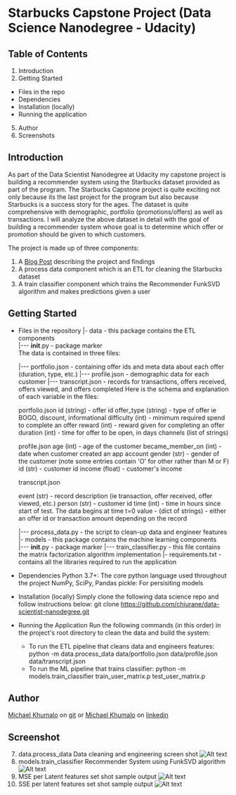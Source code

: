# Starbucks Capstone Project (Data Science Nanodegree - Udacity)

## Table of Contents
1. Introduction
2. Getting Started
  - Files in the repo
  - Dependencies
  - Installation (locally)
  - Running the application
5. Author
6. Screenshots
## Introduction
As part of the Data Scientist Nanodegree at Udacity my capstone project is building a recommender system using the Starbucks dataset provided as part of the program. The Starbucks Capstone project is quite exciting not only because its the last project for the program but also because Starbucks is a success story for the ages. The dataset is quite comprehensive with demographic, portfolio (promotions/offers) as well as transactions.
I will analyze the above dataset in detail with the goal of building a recommender system whose goal is to determine which offer or promotion should be given to which customers.

The project is made up of three components:
  1. A [Blog Post](https://medium.com/@chiurane/recommender-system-for-starbucks-7b9f40968e77) describing the project and findings
  2. A process data component which is an ETL for cleaning the Starbucks dataset
  3. A train classifier component which trains the Recommender FunkSVD algorithm and makes predictions given a user
## Getting Started
  - Files in the repository
    |- data - this package contains the ETL components  
    |--- __init__.py - package marker  
    The data is contained in three files:

    |--- portfolio.json - containing offer ids and meta data about each offer (duration, type, etc.)
    |--- profile.json - demographic data for each customer
    |--- transcript.json - records for transactions, offers received, offers viewed, and offers completed
    Here is the schema and explanation of each variable in the files:

    portfolio.json
    id (string) - offer id
    offer_type (string) - type of offer ie BOGO, discount, informational
    difficulty (int) - minimum required spend to complete an offer
    reward (int) - reward given for completing an offer
    duration (int) - time for offer to be open, in days
    channels (list of strings)
    
    profile.json
    age (int) - age of the customer
    became_member_on (int) - date when customer created an app account
    gender (str) - gender of the customer (note some entries contain 'O' for other rather than M or F)
    id (str) - customer id
    income (float) - customer's income
    
    transcript.json

    event (str) - record description (ie transaction, offer received, offer viewed, etc.)
    person (str) - customer id
    time (int) - time in hours since start of test. The data begins at time t=0
    value - (dict of strings) - either an offer id or transaction amount depending on the record
    
    |--- process_data.py - the script to clean-up data and engineer features  
    |- models - this package contains the machine learning components  
    |--- __init__.py - package marker 
    |--- train_classifier.py - this file contains the matrix factorization algorithm implementation
    |- requirements.txt - contains all the libraries required to run the application  
  - Dependencies
      Python 3.7+: The core python language used throughout the project
      NumPy, SciPy, Pandas
      pickle: For persisiting models
  - Installation (locally)
    Simply clone the following data science repo and follow instructions below:
    git clone https://github.com/chiurane/data-scientist-nanodegree.git
- Running the Application
    Run the following commands (in this order) in the project's root directory to clean the data and build the system:
    - To run the ETL pipeline that cleans data and engineers features:
        python -m data.process_data data/portfolio.json data/profile.json data/transcript.json
    - To run the ML pipeline that trains classifier:
        python -m models.train_classifier train_user_matrix.p test_user_matrix.p

## Author
[Michael Khumalo](https://github.com/chiurane) on [git](https://github.com) or [Michael Khumalo](https://linkedin.com/chiurane) on [linkedin](https://linkedin.com)
## Screenshot
7. data.process_data Data cleaning and engineering screen shot
    ![Alt text](https://github.com/chiurane/data-scientist-nanodegree/blob/master/StarbucksCapstone/data_process_data.PNG "Process data screenshot")
8. models.train_classifier Recommender System using FunkSVD algorithm
    ![Alt text](https://github.com/chiurane/data-scientist-nanodegree/blob/master/StarbucksCapstone/models_train_classifier.png "Train Classifier sample output")
9. MSE per Latent features set shot sample output
    ![Alt text](https://github.com/chiurane/data-scientist-nanodegree/blob/master/StarbucksCapstone/mse_per_latent_features.PNG "latent features sample output")
10. SSE per latent features set shot sample output ![Alt text](https://github.com/chiurane/data-scientist-nanodegree/blob/master/StarbucksCapstone/sse_per_latent_feature_set.PNG "latent features SSE")
